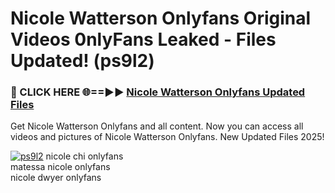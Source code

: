 # Nicole Watterson Onlyfans Original Videos 0nlyFans Leaked - Files Updated! (ps9l2)

<h3>🔴 CLICK HERE 🌐==►► <a href="https://tinyurl.com/2wckxsce" rel="nofollow">Nicole Watterson Onlyfans Updated Files</a></h3>

Get Nicole Watterson Onlyfans and all content. Now you can access all videos and pictures of Nicole Watterson Onlyfans. New Updated Files 2025!

[![ps9l2](https://i.imgur.com/AFduVYN.gif)](https://tinyurl.com/2wckxsce)
nicole chi onlyfans<br>
matessa nicole onlyfans<br>
nicole dwyer onlyfans